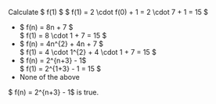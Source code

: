 Calculate $ f(1) $
$ f(1) = 2 \cdot f(0) + 1 = 2 \cdot 7 + 1 = 15 $

<ul>
	<li> $ f(n) = 8n + 7 $ <br/> 
	      $ f(1) = 8 \cdot 1 + 7 = 15 $
	<li> $ f(n) = 4n^{2} + 4n + 7 $ <br/> 
	      $ f(1) = 4 \cdot 1^{2} + 4 \cdot 1 + 7 = 15 $
	<li> $ f(n) = 2^{n+3} - 1$ <br/> 
$ f(1) = 2^{1+3} - 1 = 15 $
	<li> None of the above
</ul>
$ f(n) = 2^{n+3} - 1$ is true.
